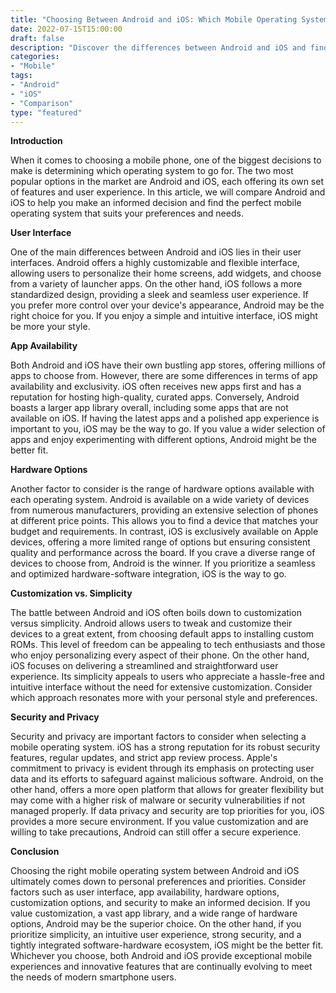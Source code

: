 ```yaml
--- 
title: "Choosing Between Android and iOS: Which Mobile Operating System Is Right for You?"
date: 2022-07-15T15:00:00 
draft: false 
description: "Discover the differences between Android and iOS and find out which mobile operating system suits your needs."
categories: 
- "Mobile"
tags: 
- "Android"
- "iOS"
- "Comparison"
type: "featured"
--- 
```


**Introduction**

When it comes to choosing a mobile phone, one of the biggest decisions to make is determining which operating system to go for. The two most popular options in the market are Android and iOS, each offering its own set of features and user experience. In this article, we will compare Android and iOS to help you make an informed decision and find the perfect mobile operating system that suits your preferences and needs.

**User Interface**

One of the main differences between Android and iOS lies in their user interfaces. Android offers a highly customizable and flexible interface, allowing users to personalize their home screens, add widgets, and choose from a variety of launcher apps. On the other hand, iOS follows a more standardized design, providing a sleek and seamless user experience. If you prefer more control over your device's appearance, Android may be the right choice for you. If you enjoy a simple and intuitive interface, iOS might be more your style.

**App Availability**

Both Android and iOS have their own bustling app stores, offering millions of apps to choose from. However, there are some differences in terms of app availability and exclusivity. iOS often receives new apps first and has a reputation for hosting high-quality, curated apps. Conversely, Android boasts a larger app library overall, including some apps that are not available on iOS. If having the latest apps and a polished app experience is important to you, iOS may be the way to go. If you value a wider selection of apps and enjoy experimenting with different options, Android might be the better fit.

**Hardware Options**

Another factor to consider is the range of hardware options available with each operating system. Android is available on a wide variety of devices from numerous manufacturers, providing an extensive selection of phones at different price points. This allows you to find a device that matches your budget and requirements. In contrast, iOS is exclusively available on Apple devices, offering a more limited range of options but ensuring consistent quality and performance across the board. If you crave a diverse range of devices to choose from, Android is the winner. If you prioritize a seamless and optimized hardware-software integration, iOS is the way to go.

**Customization vs. Simplicity**

The battle between Android and iOS often boils down to customization versus simplicity. Android allows users to tweak and customize their devices to a great extent, from choosing default apps to installing custom ROMs. This level of freedom can be appealing to tech enthusiasts and those who enjoy personalizing every aspect of their phone. On the other hand, iOS focuses on delivering a streamlined and straightforward user experience. Its simplicity appeals to users who appreciate a hassle-free and intuitive interface without the need for extensive customization. Consider which approach resonates more with your personal style and preferences.

**Security and Privacy**

Security and privacy are important factors to consider when selecting a mobile operating system. iOS has a strong reputation for its robust security features, regular updates, and strict app review process. Apple's commitment to privacy is evident through its emphasis on protecting user data and its efforts to safeguard against malicious software. Android, on the other hand, offers a more open platform that allows for greater flexibility but may come with a higher risk of malware or security vulnerabilities if not managed properly. If data privacy and security are top priorities for you, iOS provides a more secure environment. If you value customization and are willing to take precautions, Android can still offer a secure experience.

**Conclusion**

Choosing the right mobile operating system between Android and iOS ultimately comes down to personal preferences and priorities. Consider factors such as user interface, app availability, hardware options, customization options, and security to make an informed decision. If you value customization, a vast app library, and a wide range of hardware options, Android may be the superior choice. On the other hand, if you prioritize simplicity, an intuitive user experience, strong security, and a tightly integrated software-hardware ecosystem, iOS might be the better fit. Whichever you choose, both Android and iOS provide exceptional mobile experiences and innovative features that are continually evolving to meet the needs of modern smartphone users.
